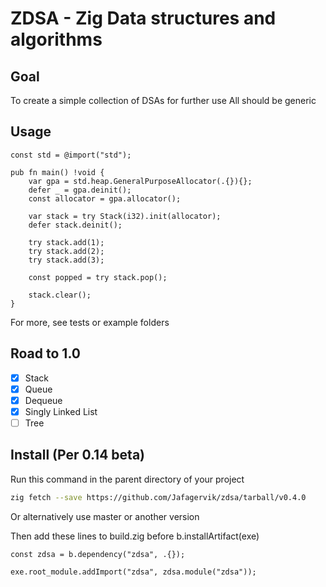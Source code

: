 # ZDSA - Zig Data structures and algorithms

## Goal

To create a simple collection of DSAs for further use
All should be generic

## Usage

```zig
const std = @import("std");

pub fn main() !void {
    var gpa = std.heap.GeneralPurposeAllocator(.{}){};
    defer _ = gpa.deinit();
    const allocator = gpa.allocator();

    var stack = try Stack(i32).init(allocator);
    defer stack.deinit();

    try stack.add(1);
    try stack.add(2);
    try stack.add(3);

    const popped = try stack.pop();

    stack.clear();
}
```

For more, see tests or example folders

## Road to 1.0

- [x] Stack
- [x] Queue
- [x] Dequeue
- [x] Singly Linked List
- [ ] Tree

## Install (Per 0.14 beta)

Run this command in the parent directory of your project

```sh
zig fetch --save https://github.com/Jafagervik/zdsa/tarball/v0.4.0
```

Or alternatively use master or another version

Then add these lines to build.zig before b.installArtifact(exe)

```zig
const zdsa = b.dependency("zdsa", .{});

exe.root_module.addImport("zdsa", zdsa.module("zdsa"));

```
